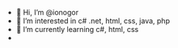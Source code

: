 - 👋 Hi, I’m @ionogor
- 👀 I’m interested in c# .net, html, css, java, php
- 🌱 I’m currently learning c#, html, css
-

<!---
ionogor/ionogor is a ✨ special ✨ repository because its `README.md` (this file) appears on your GitHub profile.
You can click the Preview link to take a look at your changes.
--->

